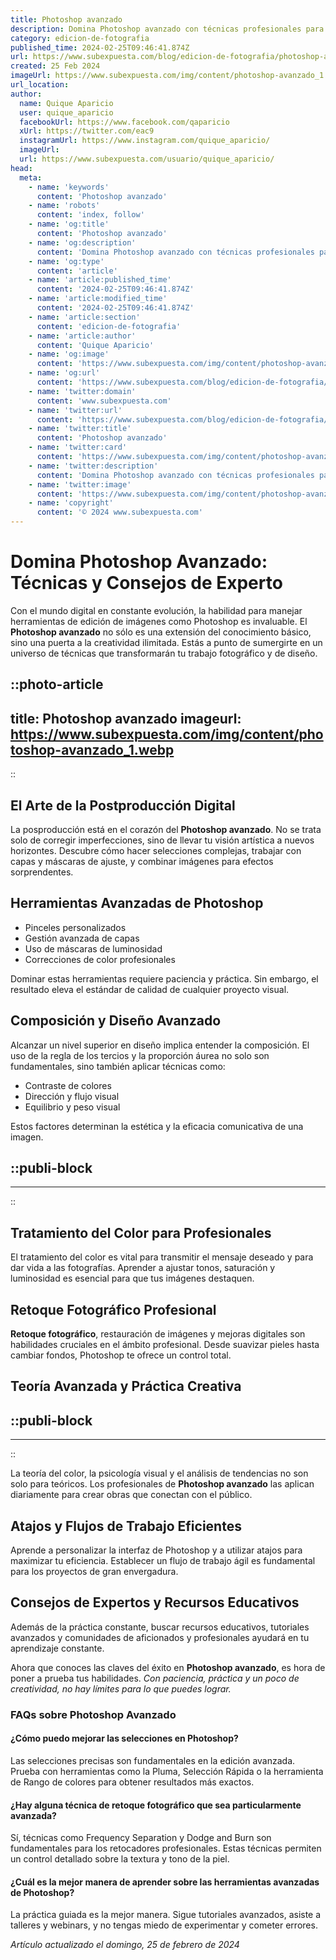 ```yaml
---
title: Photoshop avanzado
description: Domina Photoshop avanzado con técnicas profesionales para diseño gráfico y edición de imágenes. Calidad y creatividad al siguiente nivel.
category: edicion-de-fotografia
published_time: 2024-02-25T09:46:41.874Z
url: https://www.subexpuesta.com/blog/edicion-de-fotografia/photoshop-avanzado
created: 25 Feb 2024
imageUrl: https://www.subexpuesta.com/img/content/photoshop-avanzado_1.webp
url_location:
author:
  name: Quique Aparicio
  user: quique_aparicio
  facebookUrl: https://www.facebook.com/qaparicio
  xUrl: https://twitter.com/eac9
  instagramUrl: https://www.instagram.com/quique_aparicio/
  imageUrl: 
  url: https://www.subexpuesta.com/usuario/quique_aparicio/
head:
  meta:
    - name: 'keywords'
      content: 'Photoshop avanzado'
    - name: 'robots'
      content: 'index, follow'
    - name: 'og:title'
      content: 'Photoshop avanzado'
    - name: 'og:description'
      content: 'Domina Photoshop avanzado con técnicas profesionales para diseño gráfico y edición de imágenes. Calidad y creatividad al siguiente nivel.'
    - name: 'og:type'
      content: 'article'
    - name: 'article:published_time'
      content: '2024-02-25T09:46:41.874Z'
    - name: 'article:modified_time'
      content: '2024-02-25T09:46:41.874Z'
    - name: 'article:section'
      content: 'edicion-de-fotografia'
    - name: 'article:author'
      content: 'Quique Aparicio'
    - name: 'og:image'
      content: 'https://www.subexpuesta.com/img/content/photoshop-avanzado_1.webp'
    - name: 'og:url'
      content: 'https://www.subexpuesta.com/blog/edicion-de-fotografia/photoshop-avanzado'
    - name: 'twitter:domain'
      content: 'www.subexpuesta.com'
    - name: 'twitter:url'
      content: 'https://www.subexpuesta.com/blog/edicion-de-fotografia/photoshop-avanzado'
    - name: 'twitter:title'
      content: 'Photoshop avanzado'
    - name: 'twitter:card'
      content: 'https://www.subexpuesta.com/img/content/photoshop-avanzado_1.webp'
    - name: 'twitter:description'
      content: 'Domina Photoshop avanzado con técnicas profesionales para diseño gráfico y edición de imágenes. Calidad y creatividad al siguiente nivel.'
    - name: 'twitter:image'
      content: 'https://www.subexpuesta.com/img/content/photoshop-avanzado_1.webp'
    - name: 'copyright'
      content: '© 2024 www.subexpuesta.com'
---
```

# Domina Photoshop Avanzado: Técnicas y Consejos de Experto

Con el mundo digital en constante evolución, la habilidad para manejar herramientas de edición de imágenes como Photoshop es invaluable. El **Photoshop avanzado** no sólo es una extensión del conocimiento básico, sino una puerta a la creatividad ilimitada. Estás a punto de sumergirte en un universo de técnicas que transformarán tu trabajo fotográfico y de diseño.


::photo-article
---
title: Photoshop avanzado
imageurl: https://www.subexpuesta.com/img/content/photoshop-avanzado_1.webp
---
::


## El Arte de la Postproducción Digital

La posproducción está en el corazón del **Photoshop avanzado**. No se trata solo de corregir imperfecciones, sino de llevar tu visión artística a nuevos horizontes. Descubre cómo hacer selecciones complejas, trabajar con capas y máscaras de ajuste, y combinar imágenes para efectos sorprendentes.

## Herramientas Avanzadas de Photoshop

- Pinceles personalizados
- Gestión avanzada de capas
- Uso de máscaras de luminosidad
- Correcciones de color profesionales

Dominar estas herramientas requiere paciencia y práctica. Sin embargo, el resultado eleva el estándar de calidad de cualquier proyecto visual.

## Composición y Diseño Avanzado

Alcanzar un nivel superior en diseño implica entender la composición. El uso de la regla de los tercios y la proporción áurea no solo son fundamentales, sino también aplicar técnicas como:

- Contraste de colores
- Dirección y flujo visual
- Equilibrio y peso visual

Estos factores determinan la estética y la eficacia comunicativa de una imagen.


  ::publi-block
  ---
  ---
  ::
  
  
## Tratamiento del Color para Profesionales

El tratamiento del color es vital para transmitir el mensaje deseado y para dar vida a las fotografías. Aprender a ajustar tonos, saturación y luminosidad es esencial para que tus imágenes destaquen.

## Retoque Fotográfico Profesional

**Retoque fotográfico**, restauración de imágenes y mejoras digitales son habilidades cruciales en el ámbito profesional. Desde suavizar pieles hasta cambiar fondos, Photoshop te ofrece un control total.

## Teoría Avanzada y Práctica Creativa


  ::publi-block
  ---
  ---
  ::
  
  
La teoría del color, la psicología visual y el análisis de tendencias no son solo para teóricos. Los profesionales de **Photoshop avanzado** las aplican diariamente para crear obras que conectan con el público.

## Atajos y Flujos de Trabajo Eficientes

Aprende a personalizar la interfaz de Photoshop y a utilizar atajos para maximizar tu eficiencia. Establecer un flujo de trabajo ágil es fundamental para los proyectos de gran envergadura.

## Consejos de Expertos y Recursos Educativos

Además de la práctica constante, buscar recursos educativos, tutoriales avanzados y comunidades de aficionados y profesionales ayudará en tu aprendizaje constante.

Ahora que conoces las claves del éxito en **Photoshop avanzado**, es hora de poner a prueba tus habilidades. *Con paciencia, práctica y un poco de creatividad, no hay límites para lo que puedes lograr.*

### FAQs sobre Photoshop Avanzado

#### ¿Cómo puedo mejorar las selecciones en Photoshop?
Las selecciones precisas son fundamentales en la edición avanzada. Prueba con herramientas como la Pluma, Selección Rápida o la herramienta de Rango de colores para obtener resultados más exactos.

#### ¿Hay alguna técnica de retoque fotográfico que sea particularmente avanzada?
Sí, técnicas como Frequency Separation y Dodge and Burn son fundamentales para los retocadores profesionales. Estas técnicas permiten un control detallado sobre la textura y tono de la piel.

#### ¿Cuál es la mejor manera de aprender sobre las herramientas avanzadas de Photoshop?
La práctica guiada es la mejor manera. Sigue tutoriales avanzados, asiste a talleres y webinars, y no tengas miedo de experimentar y cometer errores.

_Artículo actualizado el domingo, 25 de febrero de 2024_